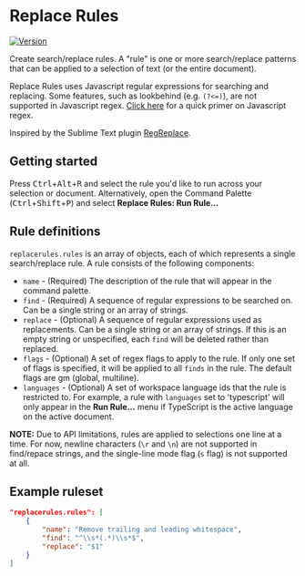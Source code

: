 # Replace Rules

[![Version](https://vsmarketplacebadge.apphb.com/version/bhughes339.replacerules.svg)](https://marketplace.visualstudio.com/items?itemName=bhughes339.replacerules)

Create search/replace rules. A "rule" is one or more search/replace patterns that can be applied to a selection of text (or the entire document).

Replace Rules uses Javascript regular expressions for searching and replacing. Some features, such as lookbehind (e.g. `(?<=)`), are not supported in Javascript regex. [Click here](https://developer.mozilla.org/en-US/docs/Web/JavaScript/Guide/Regular_Expressions) for a quick primer on Javascript regex.

Inspired by the Sublime Text plugin [RegReplace](https://github.com/facelessuser/RegReplace).

## Getting started

Press <kbd>Ctrl</kbd>+<kbd>Alt</kbd>+<kbd>R</kbd> and select the rule you'd like to run across your selection or document. Alternatively, open the Command Palette (<kbd>Ctrl</kbd>+<kbd>Shift</kbd>+<kbd>P</kbd>) and select **Replace Rules: Run Rule...**

## Rule definitions

`replacerules.rules` is an array of objects, each of which represents a single search/replace rule. A rule consists of the following components:

- `name` - (Required) The description of the rule that will appear in the command palette.
- `find` - (Required) A sequence of regular expressions to be searched on. Can be a single string or an array of strings.
- `replace` - (Optional) A sequence of regular expressions used as replacements. Can be a single string or an array of strings. If this is an empty string or unspecified, each `find` will be deleted rather than replaced.
- `flags` - (Optional) A set of regex flags to apply to the rule. If only one set of flags is specified, it will be applied to all `finds` in the rule. The default flags are gm (global, multiline).
- `languages` - (Optional) A set of workspace language ids that the rule is restricted to. For example, a rule with `languages` set to 'typescript' will only appear in the **Run Rule...** menu if TypeScript is the active language on the active document.

**NOTE:** Due to API limitations, rules are applied to selections one line at a time. For now, newline characters (`\r` and `\n`) are not supported in find/repace strings, and the single-line mode flag (`s` flag) is not supported at all.

## Example ruleset

```json
"replacerules.rules": [
    {
        "name": "Remove trailing and leading whitespace",
        "find": "^\\s*(.*)\\s*$",
        "replace": "$1"
    }
]
```
